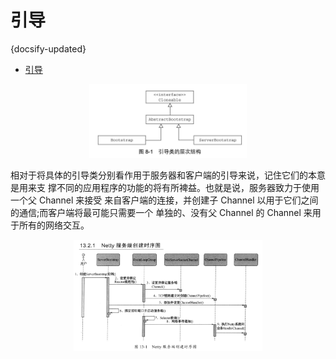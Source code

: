 #  引导
{docsify-updated}

- [引导](#引导)


<center>
<img src="pics/netty-bootstrap.png" width="50%">
</center>

相对于将具体的引导类分别看作用于服务器和客户端的引导来说，记住它们的本意是用来支 撑不同的应用程序的功能的将有所裨益。也就是说，服务器致力于使用一个父 Channel 来接受 来自客户端的连接，并创建子 Channel 以用于它们之间的通信;而客户端将最可能只需要一个 单独的、没有父 Channel 的 Channel 来用于所有的网络交互。

<center>
<img src="pics/netty-server.jpg" width="60%">
</center>